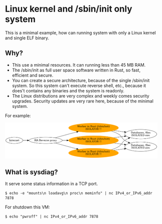 # Linux kernel and /sbin/init only system

This is a minimal example, how can running system with only a Linux kernel and single ELF binary.

## Why?

* This use a minimal resources. It can running less than 45 MB RAM.
* The /sbin/init as full user space software written in Rust, so fast, efficient and secure.
* You can create a secure architecture, because of the single /sbin/init system. So this system can't execute reverse shell, etc., because it does't contains any binaries and the system is readonly.
* The Linux distributions are very complex and weekly comes security upgrades. Security updates are very rare here, because of the minimal system.

For example:

![Isolated system](initonly_as_isolator.png)

## What is sysdiag?

It serve some status information in a TCP port.

    $ echo -e "mounts\n loadavg\n proc\n meminfo" | nc IPv4_or_IPv6_addr 7878

For shutdown this VM:

    $ echo "pwroff" | nc IPv4_or_IPv6_addr 7878

